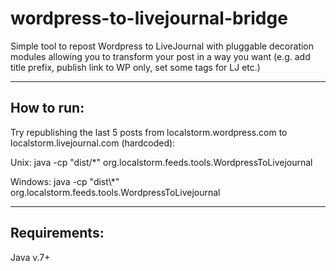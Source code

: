 wordpress-to-livejournal-bridge
===============================

Simple tool to repost Wordpress to LiveJournal with pluggable decoration modules allowing you to transform your post in a way you want (e.g. add title prefix, publish link to WP only, set some tags for LJ etc.)

-----------------------------------------------
How to run:
-----------------------------------------------

Try republishing the last 5 posts from localstorm.wordpress.com to localstorm.livejournal.com (hardcoded):

Unix:
java -cp "dist/*" org.localstorm.feeds.tools.WordpressToLivejournal <lj-user> <lj-password>

Windows:
java -cp "dist\\*" org.localstorm.feeds.tools.WordpressToLivejournal <lj-user> <lj-password>

-----------------------------------------------
Requirements:
-----------------------------------------------
Java v.7+
